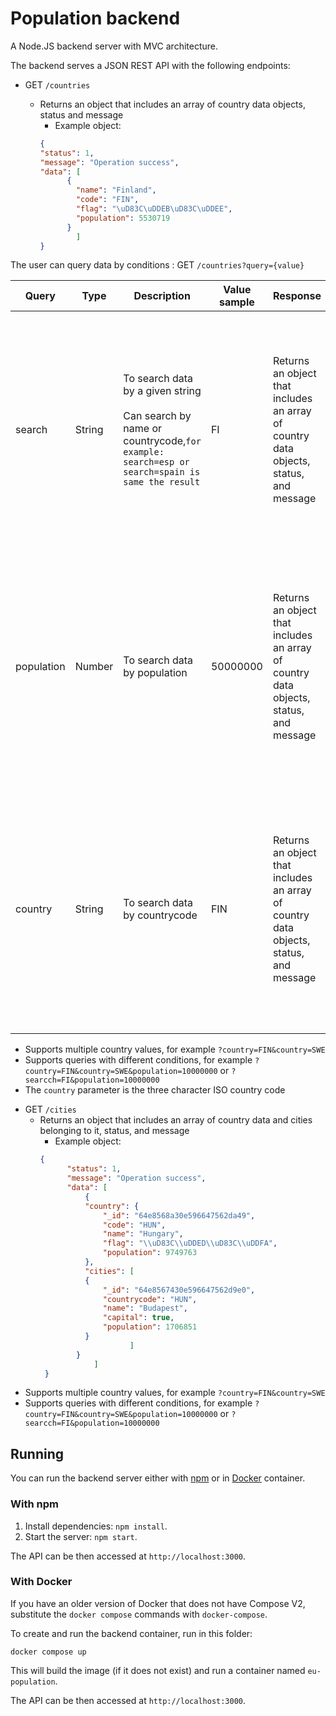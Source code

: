 # Population backend

A Node.JS backend server with MVC architecture.

The backend serves a JSON REST API with the following endpoints:

- GET `/countries`

  - Returns an object that includes an array of country data objects, status and message
    - Example object:
    ```json
    {
    "status": 1,
    "message": "Operation success",
    "data": [
          {
            "name": "Finland",
            "code": "FIN",
            "flag": "\uD83C\uDDEB\uD83C\uDDEE",
            "population": 5530719
          }
            ]
    }
    ```

The user can query data by conditions :  GET `/countries?query={value}`
    
| Query  | Type   | Description                             | Value sample | Response                                                      | Response sample                                      |
| ------ | ------ | --------------------------------------- | ------------ | ------------------------------------------------------------ | ---------------------------------------------------- |
| search | String | To search data by a given string <br> <br> Can search by name or countrycode,``` for example: search=esp or search=spain is same the result ```     | FI           | Returns an object that includes an array of country data objects, status, and message | <img width="373" alt="Screenshot 2023-08-27 at 1 09 59" src="https://github.com/t0dida00/eu-population/assets/70305254/4362c676-8d2e-4c31-a7bc-c78f40b6c687">
| population | Number | To search data by population      |  50000000    | Returns an object that includes an array of country data objects, status, and message | <img width="373" alt="Screenshot 2023-08-27 at 1 09 59" src="https://github.com/t0dida00/eu-population/assets/70305254/b0c9020b-e99a-4e56-978f-2524e81b9a7e">
| country | String | To search data by countrycode  |  FIN    | Returns an object that includes an array of country data objects, status, and message| <img width="391" alt="Screenshot 2023-08-27 at 1 16 06" src="https://github.com/t0dida00/eu-population/assets/70305254/ad4b97d3-e537-44a8-9cee-89511adf5c04">

* Supports multiple country values, for example `?country=FIN&country=SWE`
* Supports queries with different conditions, for example `?country=FIN&country=SWE&population=10000000` or `?searcch=FI&population=10000000`
* The `country` parameter is the three character ISO country code



- GET `/cities`
  - Returns an object that includes an array of country data and cities belonging to it, status, and message
    - Example object:
    ```json
    {
          "status": 1,
          "message": "Operation success",
          "data": [
              {
              "country": {
                  "_id": "64e8568a30e596647562da49",
                  "code": "HUN",
                  "name": "Hungary",
                  "flag": "\\uD83C\\uDDED\\uD83C\\uDDFA",
                  "population": 9749763
              },
              "cities": [
              {
                  "_id": "64e8567430e596647562d9e0",
                  "countrycode": "HUN",
                  "name": "Budapest",
                  "capital": true,
                  "population": 1706851
              }
                        ]
            }
                ]      
     }
    ```
* Supports multiple country values, for example `?country=FIN&country=SWE`
* Supports queries with different conditions, for example `?country=FIN&country=SWE&population=10000000` or `?searcch=FI&population=10000000`

## Running

You can run the backend server either with [npm](https://docs.npmjs.com/) or in [Docker](https://www.docker.com/) container.

### With npm

1. Install dependencies: `npm install`.
2. Start the server: `npm start`.

The API can be then accessed at `http://localhost:3000`.

### With Docker

 If you have an older version of Docker that does not have Compose V2, substitute the `docker compose` commands with `docker-compose`.

To create and run the backend container, run in this folder:

```
docker compose up
```

This will build the image (if it does not exist) and run a container named `eu-population`.

The API can be then accessed at `http://localhost:3000`.
